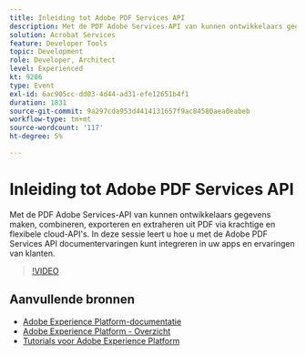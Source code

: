 ```yaml
---
title: Inleiding tot Adobe PDF Services API
description: Met de PDF Adobe Services-API van kunnen ontwikkelaars gegevens maken, combineren, exporteren en extraheren uit PDF via krachtige en flexibele cloud-API's. In deze sessie leert u hoe u met de Adobe PDF Services API documentervaringen kunt integreren in uw apps en ervaringen van klanten.
solution: Acrobat Services
feature: Developer Tools
topic: Development
role: Developer, Architect
level: Experienced
kt: 9206
type: Event
exl-id: 6ac905cc-dd03-4d44-ad31-efe12651b4f1
duration: 1831
source-git-commit: 9a297cda953d4414131657f9ac84580aea0eabeb
workflow-type: tm+mt
source-wordcount: '117'
ht-degree: 5%

---
```


# Inleiding tot Adobe PDF Services API

Met de PDF Adobe Services-API van kunnen ontwikkelaars gegevens maken, combineren, exporteren en extraheren uit PDF via krachtige en flexibele cloud-API&#39;s. In deze sessie leert u hoe u met de Adobe PDF Services API documentervaringen kunt integreren in uw apps en ervaringen van klanten.


>[!VIDEO](https://video.tv.adobe.com/v/337601/?quality=12&learn=on&hidetitle=true)

## Aanvullende bronnen

- [Adobe Experience Platform-documentatie](https://experienceleague.adobe.com/docs/experience-platform.html)
- [Adobe Experience Platform - Overzicht](https://experienceleague.adobe.com/docs/experience-platform/landing/home.html)
- [Tutorials voor Adobe Experience Platform](https://experienceleague.adobe.com/docs/platform-learn/tutorials/overview.html?lang=nl)
